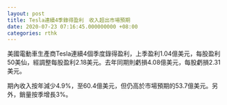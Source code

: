 ```yaml
---
layout: post
title: Tesla連續4季錄得盈利　收入超出市場預期
date: 2020-07-23 07:16:45.000000000 +08:00
categories: rthk
---
```


美國電動車生產商Tesla連續4個季度錄得盈利，上季盈利1.04億美元，每股盈利50美仙，經調整每股盈利2.18美元。去年同期則虧損4.08億美元，每股虧損2.31美元。

期內收入按年減少4.9%，至60.4億美元，但仍高於市場預期的53.7億美元。另外，銷量按季增長3%。
